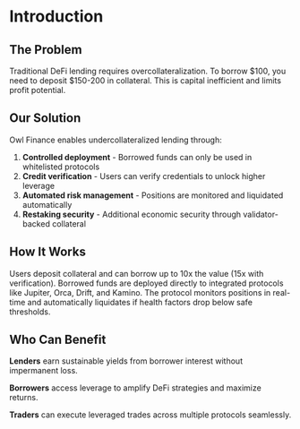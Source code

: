 # Introduction

## The Problem

Traditional DeFi lending requires overcollateralization. To borrow $100, you need to deposit $150-200 in collateral. This is capital inefficient and limits profit potential.

## Our Solution  

Owl Finance enables undercollateralized lending through:

1. **Controlled deployment** - Borrowed funds can only be used in whitelisted protocols
2. **Credit verification** - Users can verify credentials to unlock higher leverage
3. **Automated risk management** - Positions are monitored and liquidated automatically
4. **Restaking security** - Additional economic security through validator-backed collateral

## How It Works

Users deposit collateral and can borrow up to 10x the value (15x with verification). Borrowed funds are deployed directly to integrated protocols like Jupiter, Orca, Drift, and Kamino. The protocol monitors positions in real-time and automatically liquidates if health factors drop below safe thresholds.

## Who Can Benefit

**Lenders** earn sustainable yields from borrower interest without impermanent loss.

**Borrowers** access leverage to amplify DeFi strategies and maximize returns.

**Traders** can execute leveraged trades across multiple protocols seamlessly.